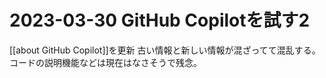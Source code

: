 # 2023-03-30 GitHub Copilotを試す2
[[about GitHub Copilot]]を更新
古い情報と新しい情報が混ざってて混乱する。
コードの説明機能などは現在はなさそうで残念。
